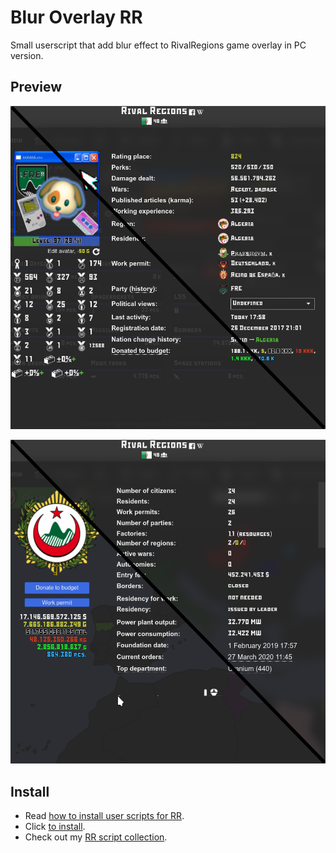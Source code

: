# Blur Overlay RR
Small userscript that add blur effect to RivalRegions game overlay in PC version.

## Preview
![Screenshot before and after 1](https://raw.githubusercontent.com/pbl0/blur-overlay-rr/master/screenshots/beforeafterblur1.png)

![Screenshot before and after 2](https://raw.githubusercontent.com/pbl0/blur-overlay-rr/master/screenshots/beforeafterblur2.png)

## Install

- Read [how to install user scripts for RR][guide].
- Click [to install][raw].
- Check out my [RR script collection][scripts].


[guide]: https://rr-tools.eu/guide

[scripts]: https://rr-tools.eu/mods

[raw]: https://raw.githubusercontent.com/pbl0/blur-overlay-rr/master/blur-overlay-rr.user.js
